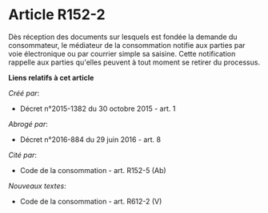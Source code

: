 # Article R152-2

Dès réception des documents sur lesquels est fondée la demande du consommateur, le médiateur de la consommation notifie aux
parties par voie électronique ou par courrier simple sa saisine. Cette notification rappelle aux parties qu'elles peuvent à
tout moment se retirer du processus.

**Liens relatifs à cet article**

_Créé par_:

  - Décret n°2015-1382 du 30 octobre 2015 - art. 1

_Abrogé par_:

  - Décret n°2016-884 du 29 juin 2016 - art. 8

_Cité par_:

  - Code de la consommation - art. R152-5 (Ab)

_Nouveaux textes_:

  - Code de la consommation - art. R612-2 (V)
